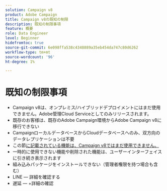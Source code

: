```yaml
---
solution: Campaign v8
product: Adobe Campaign
title: Campaign v8の既知の制限
description: 既知の制限事項
feature: 概要
role: Data Engineer
level: Beginner
hidefromtoc: true
source-git-commit: 6e098ffa538c4348889a35eb454da747c80d6262
workflow-type: tm+mt
source-wordcount: '96'
ht-degree: 1%

---
```


# 既知の制限事項

* Campaign v8は、オンプレミス/ハイブリッドデプロイメントにはまだ使用できません。Adobe管理Cloud Serviceとしてのみリリースされます。
* 既存のお客様は、既存のAdobe Campaign環境からAdobe Campaign v8に移行できない
* CampaignローカルデータベースからCloudデータベースへのみ、双方向のデータレプリケーションは不要
* この節[に記載されている機能は、Campaign v8ではまだ使用できません。](capability-matrix.md#gs-unavailable-features)
* 一時的に使用できない機能や削除された機能は、ユーザーインターフェイスに引き続き表示されます
* 組み込みパッケージをインストールできない（管理者権限を持つ場合も含む）
* LINE — 詳細を確認する
* 遅延 — +詳細の確認


